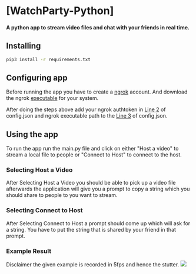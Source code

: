 # [WatchParty-Python]
#### A python app to stream video files and chat with your friends in real time.

## Installing
```bash
pip3 install -r requirements.txt
```

## Configuring app
Before running the app you have to create a [ngrok](https://dashboard.ngrok.com/login) account. And download the ngrok [executable](https://ngrok.com/download) for your system. 

After doing the steps above add your ngrok authtoken in [Line 2](https://github.com/GamesBond008/WatchParty-Python/blob/master/config.json#L2) of config.json and ngrok executable path to the [Line 3](https://github.com/GamesBond008/WatchParty-Python/blob/master/config.json#L3) of config.json.

## Using the app

To run the app run the main.py file and click on either "Host a video" to stream a local file to people or "Connect to Host" to connect to the host.

### Selecting Host a Video
After Selecting Host a Video you should be able to pick up a video file afterwards the application will give you a prompt to copy a string which you should share to people to you want to stream.

### Selecting Connect to Host
After Selecting Connect to Host a prompt should come up which will ask for a string. You have to put the string that is shared by your friend in that prompt.

### Example Result
Disclaimer the given example is recorded in 5fps and hence the stutter.
<img src="https://github.com/GamesBond008/WatchParty-Python/blob/master/Example/Sample.gif">

